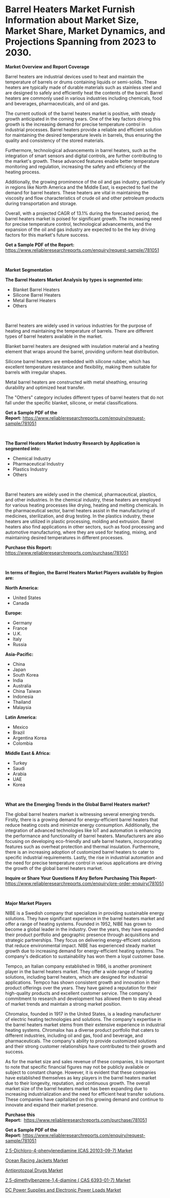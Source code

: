 <p><h1>Barrel Heaters Market Furnish Information about Market Size, Market Share, Market Dynamics, and Projections Spanning from 2023 to 2030.</h1></p><p><strong>Market Overview and Report Coverage</strong></p>
<p><p>Barrel heaters are industrial devices used to heat and maintain the temperature of barrels or drums containing liquids or semi-solids. These heaters are typically made of durable materials such as stainless steel and are designed to safely and efficiently heat the contents of the barrel. Barrel heaters are commonly used in various industries including chemicals, food and beverages, pharmaceuticals, and oil and gas.</p><p>The current outlook of the barrel heaters market is positive, with steady growth anticipated in the coming years. One of the key factors driving this growth is the increasing demand for precise temperature control in industrial processes. Barrel heaters provide a reliable and efficient solution for maintaining the desired temperature levels in barrels, thus ensuring the quality and consistency of the stored materials.</p><p>Furthermore, technological advancements in barrel heaters, such as the integration of smart sensors and digital controls, are further contributing to the market's growth. These advanced features enable better temperature monitoring and regulation, increasing the safety and efficiency of the heating process.</p><p>Additionally, the growing prominence of the oil and gas industry, particularly in regions like North America and the Middle East, is expected to fuel the demand for barrel heaters. These heaters are vital in maintaining the viscosity and flow characteristics of crude oil and other petroleum products during transportation and storage.</p><p>Overall, with a projected CAGR of 13.1% during the forecasted period, the barrel heaters market is poised for significant growth. The increasing need for precise temperature control, technological advancements, and the expansion of the oil and gas industry are expected to be the key driving factors for this market's future success.</p></p>
<p><strong>Get a Sample PDF of the Report:</strong> <a href="https://www.reliableresearchreports.com/enquiry/request-sample/781051">https://www.reliableresearchreports.com/enquiry/request-sample/781051</a></p>
<p>&nbsp;</p>
<p><strong>Market Segmentation</strong></p>
<p><strong>The Barrel Heaters Market Analysis by types is segmented into:</strong></p>
<p><ul><li>Blanket Barrel Heaters</li><li>Silicone Barrel Heaters</li><li>Metal Barrel Heaters</li><li>Others</li></ul></p>
<p>&nbsp;</p>
<p><p>Barrel heaters are widely used in various industries for the purpose of heating and maintaining the temperature of barrels. There are different types of barrel heaters available in the market. </p><p>Blanket barrel heaters are designed with insulation material and a heating element that wraps around the barrel, providing uniform heat distribution. </p><p>Silicone barrel heaters are embedded with silicone rubber, which has excellent temperature resistance and flexibility, making them suitable for barrels with irregular shapes. </p><p>Metal barrel heaters are constructed with metal sheathing, ensuring durability and optimized heat transfer. </p><p>The "Others" category includes different types of barrel heaters that do not fall under the specific blanket, silicone, or metal classifications.</p></p>
<p><strong>Get a Sample PDF of the Report:</strong>&nbsp;<a href="https://www.reliableresearchreports.com/enquiry/request-sample/781051">https://www.reliableresearchreports.com/enquiry/request-sample/781051</a></p>
<p>&nbsp;</p>
<p><strong>The Barrel Heaters Market Industry Research by Application is segmented into:</strong></p>
<p><ul><li>Chemical Industry</li><li>Pharmaceutical Industry</li><li>Plastics Industry</li><li>Others</li></ul></p>
<p>&nbsp;</p>
<p><p>Barrel heaters are widely used in the chemical, pharmaceutical, plastics, and other industries. In the chemical industry, these heaters are employed for various heating processes like drying, heating and melting chemicals. In the pharmaceutical sector, barrel heaters assist in the manufacturing of medicines, sterilization, and drug testing. In the plastics industry, these heaters are utilized in plastic processing, molding and extrusion. Barrel heaters also find applications in other sectors, such as food processing and automotive manufacturing, where they are used for heating, mixing, and maintaining desired temperatures in different processes.</p></p>
<p><strong>Purchase this Report:</strong>&nbsp; <a href="https://www.reliableresearchreports.com/purchase/781051">https://www.reliableresearchreports.com/purchase/781051</a></p>
<p>&nbsp;</p>
<p><strong>In terms of Region, the Barrel Heaters Market Players available by Region are:</strong></p>
<p>
    <p> <strong> North America: </strong>
        <ul>
            <li>United States</li>
            <li>Canada</li>
        </ul>
        </p> 
    <p> <strong> Europe: </strong>
        <ul>
            <li>Germany</li>
            <li>France</li>
            <li>U.K.</li>
            <li>Italy</li>
            <li>Russia</li>
        </ul>
        </p> 
    <p> <strong> Asia-Pacific: </strong>
        <ul>
            <li>China</li>
            <li>Japan</li>
            <li>South Korea</li>
            <li>India</li>
            <li>Australia</li>
            <li>China Taiwan</li>
            <li>Indonesia</li>
            <li>Thailand</li>
            <li>Malaysia</li>
        </ul>
        </p> 
    <p> <strong> Latin America: </strong>
        <ul>
            <li>Mexico</li>
            <li>Brazil</li>
            <li>Argentina Korea</li>
            <li>Colombia</li>
        </ul>
        </p> 
    <p> <strong> Middle East & Africa: </strong>
        <ul>
            <li>Turkey</li>
            <li>Saudi</li>
            <li>Arabia</li>
            <li>UAE</li>
            <li>Korea</li>
        </ul>
    </p>
    </p>
<p>&nbsp;</p>
<p><strong>What are the Emerging Trends in the Global Barrel Heaters market?</strong></p>
<p><p>The global barrel heaters market is witnessing several emerging trends. Firstly, there is a growing demand for energy-efficient barrel heaters that reduce heating costs and minimize energy consumption. Additionally, the integration of advanced technologies like IoT and automation is enhancing the performance and functionality of barrel heaters. Manufacturers are also focusing on developing eco-friendly and safe barrel heaters, incorporating features such as overheat protection and thermal insulation. Furthermore, there is an increasing adoption of customized barrel heaters to cater to specific industrial requirements. Lastly, the rise in industrial automation and the need for precise temperature control in various applications are driving the growth of the global barrel heaters market.</p></p>
<p><strong>Inquire or Share Your Questions If Any Before Purchasing This Report</strong>- <a href="https://www.reliableresearchreports.com/enquiry/pre-order-enquiry/781051">https://www.reliableresearchreports.com/enquiry/pre-order-enquiry/781051</a></p>
<p>&nbsp;</p>
<p><strong>Major Market Players</strong></p>
<p><p>NIBE is a Swedish company that specializes in providing sustainable energy solutions. They have significant experience in the barrel heaters market and offer a range of heating systems. Founded in 1952, NIBE has grown to become a global leader in the industry. Over the years, they have expanded their product portfolio and geographic presence through acquisitions and strategic partnerships. They focus on delivering energy-efficient solutions that reduce environmental impact. NIBE has experienced steady market growth due to increasing demand for energy-efficient heating systems. The company's dedication to sustainability has won them a loyal customer base.</p><p>Tempco, an Italian company established in 1986, is another prominent player in the barrel heaters market. They offer a wide range of heating solutions, including barrel heaters, which are designed for industrial applications. Tempco has shown consistent growth and innovation in their product offerings over the years. They have gained a reputation for their high-quality products and excellent customer service. The company's commitment to research and development has allowed them to stay ahead of market trends and maintain a strong market position.</p><p>Chromalox, founded in 1917 in the United States, is a leading manufacturer of electric heating technologies and solutions. The company's expertise in the barrel heaters market stems from their extensive experience in industrial heating systems. Chromalox has a diverse product portfolio that caters to different industries, including oil and gas, food and beverage, and pharmaceuticals. The company's ability to provide customized solutions and their strong customer relationships have contributed to their growth and success.</p><p>As for the market size and sales revenue of these companies, it is important to note that specific financial figures may not be publicly available or subject to constant change. However, it is evident that these companies have established themselves as key players in the barrel heaters market due to their longevity, reputation, and continuous growth. The overall market size of the barrel heaters market has been expanding due to increasing industrialization and the need for efficient heat transfer solutions. These companies have capitalized on this growing demand and continue to innovate and expand their market presence.</p></p>
<p><strong>Purchase this Report:</strong>&nbsp;&nbsp;<a href="https://www.reliableresearchreports.com/purchase/781051">https://www.reliableresearchreports.com/purchase/781051</a></p>
<p></p>
<p><strong>Get a Sample PDF of the Report:</strong>&nbsp;<a href="https://www.reliableresearchreports.com/enquiry/request-sample/781051">https://www.reliableresearchreports.com/enquiry/request-sample/781051</a></p>
<p><p><a href="https://www.linkedin.com/pulse/25-dichloro-4-phenylenediamine-cas-20103-09-7-market/">2,5-Dichloro-4-phenylenediamine (CAS 20103-09-7) Market</a></p><p><a href="https://github.com/kipkeeva/Market-Research-Report-List-1/blob/main/ocean-racing-jackets-market.md">Ocean Racing Jackets Market</a></p><p><a href="https://medium.com/@yuvicharp23/antiprotozoal-drugs-market-trends-and-market-analysis-forecasted-for-period-2023-2030-0274a4fd410f">Antiprotozoal Drugs Market</a></p><p><a href="https://www.linkedin.com/pulse/25-dimethylbenzene-14-diamine-cas-6393-01-7-market-size-2023/">2,5-dimethylbenzene-1,4-diamine ( CAS 6393-01-7) Market</a></p><p><a href="https://medium.com/@subhamgillrp23/dc-power-supplies-and-electronic-power-loads-market-focuses-on-market-share-size-and-projected-9dddd8b0f826">DC Power Supplies and Electronic Power Loads Market</a></p></p>
